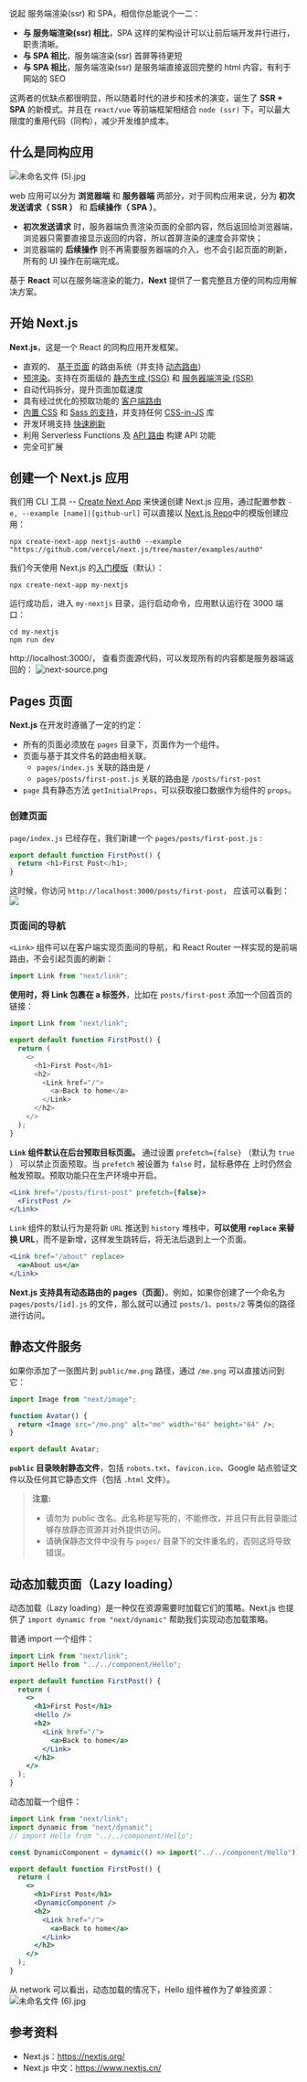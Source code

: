 说起 服务端渲染(ssr) 和 SPA，相信你总能说个一二：

- **与 服务端渲染(ssr) 相比**，SPA 这样的架构设计可以让前后端开发并行进行，职责清晰。
- **与 SPA 相比**，服务端渲染(ssr) 首屏等待更短
- **与 SPA 相比**，服务端渲染(ssr) 是服务端直接返回完整的 html 内容，有利于网站的 SEO

这两者的优缺点都很明显，所以随着时代的进步和技术的演变，诞生了 **SSR + SPA** 的新模式。并且在 `react/vue` 等前端框架相结合 `node (ssr)` 下，可以最大限度的重用代码（同构），减少开发维护成本。

## 什么是同构应用

![未命名文件 (5).jpg](https://p9-juejin.byteimg.com/tos-cn-i-k3u1fbpfcp/5c1159863c52442189223b8647892940~tplv-k3u1fbpfcp-watermark.image)

web 应用可以分为 **浏览器端** 和 **服务器端** 两部分，对于同构应用来说，分为 **初次发送请求（ SSR ）** 和 **后续操作（ SPA ）**。

- **初次发送请求** 时，服务器端负责渲染页面的全部内容，然后返回给浏览器端，浏览器只需要直接显示返回的内容，所以首屏渲染的速度会非常快；
- 浏览器端的 **后续操作** 则不再需要服务器端的介入，也不会引起页面的刷新，所有的 UI 操作在前端完成。

基于 **React** 可以在服务端渲染的能力，**Next** 提供了一套完整且方便的同构应用解决方案。

## 开始 Next.js

**Next.js**，这是一个 React 的同构应用开发框架。

- 直观的、 [基于页面](https://www.nextjs.cn/docs/basic-features/pages) 的路由系统（并支持 [动态路由](https://www.nextjs.cn/docs/routing/dynamic-routes)）
- [预渲染](https://www.nextjs.cn/docs/basic-features/pages#pre-rendering)。支持在页面级的 [静态生成 (SSG)](https://www.nextjs.cn/docs/basic-features/pages#static-generation-recommended) 和 [服务器端渲染 (SSR)](https://www.nextjs.cn/docs/basic-features/pages#server-side-rendering)
- 自动代码拆分，提升页面加载速度
- 具有经过优化的预取功能的 [客户端路由](https://www.nextjs.cn/docs/routing/introduction#linking-between-pages)
- [内置 CSS](https://www.nextjs.cn/docs/basic-features/built-in-css-support) 和 [Sass 的支持](https://www.nextjs.cn/docs/basic-features/built-in-css-support#sass-support)，并支持任何 [CSS-in-JS](https://www.nextjs.cn/docs/basic-features/built-in-css-support#css-in-js) 库
- 开发环境支持 [快速刷新](https://www.nextjs.cn/docs/basic-features/fast-refresh)
- 利用 Serverless Functions 及 [API 路由](https://www.nextjs.cn/docs/api-routes/introduction) 构建 API 功能
- 完全可扩展

## 创建一个 Next.js 应用

我们用 CLI 工具 -- [Create Next App](https://www.npmjs.com/package/create-next-app) 来快速创建 Next.js 应用，通过配置参数 `-e, --example [name]|[github-url]` 可以直接以 [Next.js Repo](https://github.com/vercel/next.js/tree/master/examples)中的模版创建应用：

```
npx create-next-app nextjs-auth0 --example "https://github.com/vercel/next.js/tree/master/examples/auth0"
```

我们今天使用 Next.js 的[入门模版](https://github.com/vercel/next-learn-starter/tree/master/learn-starter)（默认）：

```
npx create-next-app my-nextjs
```

运行成功后，进入 `my-nextjs` 目录，运行启动命令，应用默认运行在 3000 端口：

```
cd my-nextjs
npm run dev
```

http://localhost:3000/， 查看页面源代码，可以发现所有的内容都是服务器端返回的：
![next-source.png](https://p1-juejin.byteimg.com/tos-cn-i-k3u1fbpfcp/1f1590039b2244a4a79f5ce6fed53b17~tplv-k3u1fbpfcp-watermark.image)

## Pages 页面

**Next.js** 在开发时遵循了一定的约定：

- 所有的页面必须放在 `pages` 目录下，页面作为一个组件。
- 页面与基于其文件名的路由相关联。
  - `pages/index.js` 关联的路由是 `/`
  - `pages/posts/first-post.js` 关联的路由是 `/posts/first-post`
- `page` 具有静态方法 `getInitialProps`，可以获取接口数据作为组件的 `props`。

### 创建页面

`page/index.js` 已经存在，我们新建一个 `pages/posts/first-post.js` :

```js
export default function FirstPost() {
  return <h1>First Post</h1>;
}
```

这时候，你访问 `http://localhost:3000/posts/first-post`， 应该可以看到：
![](https://www.nextjs.cn/static/images/learn/navigate-between-pages/first-post.png)

### 页面间的导航

`<Link>` 组件可以在客户端实现页面间的导航，和 React Router 一样实现的是前端路由，不会引起页面的刷新：

```js
import Link from "next/link";
```

**使用时，将 Link 包裹在 a 标签外**，比如在 `posts/first-post` 添加一个回首页的链接：

```js
import Link from "next/link";

export default function FirstPost() {
  return (
    <>
      <h1>First Post</h1>
      <h2>
        <Link href="/">
          <a>Back to home</a>
        </Link>
      </h2>
    </>
  );
}
```

**`Link` 组件默认在后台预取目标页面。** 通过设置 `prefetch={false}` （默认为 `true` ） 可以禁止页面预取。当 `prefetch` 被设置为 `false` 时，鼠标悬停在 <Link /> 上时仍然会触发预取。预取功能只在生产环境中开启。

```jsx
<Link href="/posts/first-post" prefetch={false}>
  <FirstPost />
</Link>
```

`Link` 组件的默认行为是将新 `URL` 推送到 `history` 堆栈中，**可以使用 `replace` 来替换 URL**，而不是新增，这样发生跳转后，将无法后退到上一个页面。

```jsx
<Link href="/about" replace>
  <a>About us</a>
</Link>
```

**Next.js 支持具有动态路由的 pages（页面）**。例如，如果你创建了一个命名为 `pages/posts/[id].js` 的文件，那么就可以通过 `posts/1`、`posts/2` 等类似的路径进行访问。

## 静态文件服务

如果你添加了一张图片到 `public/me.png` 路径，通过 `/me.png` 可以直接访问到它：

```jsx
import Image from "next/image";

function Avatar() {
  return <Image src="/me.png" alt="me" width="64" height="64" />;
}

export default Avatar;
```

**`public` 目录映射静态文件**，包括 `robots.txt`、`favicon.ico`、Google 站点验证文件以及任何其它静态文件（包括 `.html` 文件）。

> **注意:**
>
> - 请勿为 public 改名。此名称是写死的，不能修改，并且只有此目录能过够存放静态资源并对外提供访问。
> - 请确保静态文件中没有与 `pages/` 目录下的文件重名的，否则这将导致错误。

## 动态加载页面（Lazy loading）

动态加载（Lazy loading）是一种仅在资源需要时加载它们的策略。Next.js 也提供了 `import dynamic from "next/dynamic"` 帮助我们实现动态加载策略。

普通 import 一个组件：

```jsx
import Link from "next/link";
import Hello from "../../component/Hello";

export default function FirstPost() {
  return (
    <>
      <h1>First Post</h1>
      <Hello />
      <h2>
        <Link href="/">
          <a>Back to home</a>
        </Link>
      </h2>
    </>
  );
}
```

动态加载一个组件：

```jsx
import Link from "next/link";
import dynamic from "next/dynamic";
// import Hello from "../../component/Hello";

const DynamicComponent = dynamic(() => import("../../component/Hello"));

export default function FirstPost() {
  return (
    <>
      <h1>First Post</h1>
      <DynamicComponent />
      <h2>
        <Link href="/">
          <a>Back to home</a>
        </Link>
      </h2>
    </>
  );
}
```

从 network 可以看出，动态加载的情况下，Hello 组件被作为了单独资源：
![未命名文件 (6).jpg](https://p1-juejin.byteimg.com/tos-cn-i-k3u1fbpfcp/9275607d53aa480493a7372f9b33bf0b~tplv-k3u1fbpfcp-watermark.image)

## 参考资料

- Next.js：https://nextjs.org/
- Next.js 中文：https://www.nextjs.cn/
